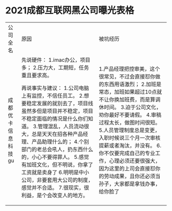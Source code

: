 # 2021成都互联网黑公司曝光表格
<table>
  <tr>
    <td>
      公司全名
    </td>
    <td>
      原因
    </td>
    <td>
      被坑经历
    </td>
  </tr>
  <tr>
    <td>
      成都优卡信息科技gu
    </td>
    <td>
      先说硬件：
1.imac办公，项目多；
2.压力大，工期短，任务重且要求高。

再说事实与建议：
1.公司电脑上有监控，不信任员工。
2.想要稳定发展的就别去了，项目线虽然多但是项目并不稳定，项目不稳定面临的情况是什么你们知道。
3.管理混乱，人员流动很大，总是天天在招各种产品经理、产品助理什么的；
4.个别部门的老总会吼人，扔东西什么的，小心不要得罪人。
5.感觉有加班文化，但不明说，你拿了工资就是卖身了
6.明明是中小公司，非要套用大公司的制度，感觉并不合适。
7.很现实，很利益，是个会改变人的地方。
    </td>
    <td>
      

1.产品经理把控审美，这个很常见，不过会直接怼你做的东西用语激烈；
2.加班是常态，加班如果超过10点就不让你换加班费，而是算调休时间。
3.迫于公司文化，劝你最好不要请假。
4.审稿过程太长，做图时间很短。
5.人员管理制度总是变更，入职时候说三个月一次审核提薪或者淘汰，并没有。
6.你不仅要完成自己的专业工作，心理必须还要很强大，因为这里的上司会直接怼你的劳动成果，且你还必须当孙子，大家都是拿钱办事，给你脸了
    </td>
  </tr>

</table>
